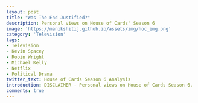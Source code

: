 ```yaml
---
layout: post
title: "Was The End Justified?"
description: Personal views on House of Cards' Season 6
image: 'https://manikshitij.github.io/assets/img/hoc_img.png'
category: 'Television'
tags:
- Television
- Kevin Spacey
- Robin Wright
- Michael Kelly
- Netflix
- Political Drama
twitter_text: House of Cards Season 6 Analysis
introduction: DISCLAIMER - Personal views on House of Cards Season 6.
comments: true
---
```


